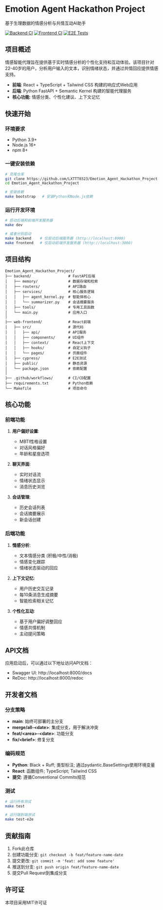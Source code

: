 # Emotion Agent Hackathon Project

基于生理数据的情感分析与共情互动AI助手

[![Backend CI](https://github.com/LXTTT0323/Emotion_Agent_Hackathon_Project/actions/workflows/backend.yml/badge.svg)](https://github.com/LXTTT0323/Emotion_Agent_Hackathon_Project/actions/workflows/backend.yml)
[![Frontend CI](https://github.com/LXTTT0323/Emotion_Agent_Hackathon_Project/actions/workflows/frontend.yml/badge.svg)](https://github.com/LXTTT0323/Emotion_Agent_Hackathon_Project/actions/workflows/frontend.yml)
[![E2E Tests](https://github.com/LXTTT0323/Emotion_Agent_Hackathon_Project/actions/workflows/e2e.yml/badge.svg)](https://github.com/LXTTT0323/Emotion_Agent_Hackathon_Project/actions/workflows/e2e.yml)

## 项目概述

情感智能代理旨在提供基于实时情感分析的个性化支持和互动体验。该项目针对22-40岁的用户，分析用户输入的文本，识别情绪状态，并通过共情回应提供情感支持。

- **前端**: React + TypeScript + Tailwind CSS 构建的响应式Web应用
- **后端**: Python FastAPI + Semantic Kernel 构建的智能代理服务
- **核心功能**: 情感分类、个性化建议、上下文记忆

## 快速开始

### 环境要求

- Python 3.9+
- Node.js 16+
- npm 8+

### 一键安装依赖

```bash
# 克隆仓库
git clone https://github.com/LXTTT0323/Emotion_Agent_Hackathon_Project
cd Emotion_Agent_Hackathon_Project

# 安装依赖
make bootstrap   # 安装Python和Node.js依赖
```

### 运行开发环境

```bash
# 启动后端和前端开发服务器
make dev

# 或者分别启动
make backend    # 仅启动后端服务器 (http://localhost:8000)
make frontend   # 仅启动前端开发服务器 (http://localhost:3000)
```

## 项目结构

```
Emotion_Agent_Hackathon_Project/
├── backend/                 # FastAPI后端
│   ├── memory/              # 数据存储和检索
│   ├── routers/             # API路由
│   ├── services/            # 核心服务逻辑
│   │   ├── agent_kernel.py  # 智能体核心
│   │   └── summarizer.py    # 会话摘要服务
│   ├── tools/               # 专用工具函数
│   └── main.py              # 应用入口
│
├── web-frontend/            # React前端
│   ├── src/                 # 源代码
│   │   ├── api/             # API服务
│   │   ├── components/      # UI组件
│   │   ├── context/         # React上下文
│   │   ├── hooks/           # 自定义钩子
│   │   └── pages/           # 页面组件
│   ├── cypress/             # E2E测试
│   ├── public/              # 静态资源
│   └── package.json         # 依赖配置
│
├── .github/workflows/       # CI/CD配置
├── requirements.txt         # Python依赖
└── Makefile                 # 项目命令
```

## 核心功能

### 前端功能

1. **用户偏好设置**:
   - MBTI性格设置
   - 对话风格偏好
   - 年龄和星座选项

2. **聊天界面**:
   - 实时对话流
   - 情绪状态显示
   - 消息历史浏览

3. **会话管理**:
   - 历史会话列表
   - 会话摘要展示
   - 新会话创建

### 后端功能

1. **情感分析**:
   - 文本情感分类 (积极/中性/消极)
   - 情感变化跟踪
   - 情绪状态驱动的回应

2. **上下文记忆**:
   - 用户历史交互记录
   - 每10条消息生成摘要
   - 智能检索相关记忆

3. **个性化互动**:
   - 基于用户偏好调整回应
   - 情感共情机制
   - 主动提问策略

## API文档

应用启动后，可以通过以下地址访问API文档：
- Swagger UI: http://localhost:8000/docs
- ReDoc: http://localhost:8000/redoc

## 开发者文档

### 分支策略

- **main**: 始终可部署的主分支
- **merge/all-\<date\>**: 集成分支，用于解决冲突
- **feat/\<area\>-\<date\>**: 功能分支
- **fix/\<brief\>**: 修复分支

### 编码规范

- **Python**: Black + Ruff; 类型标注; 通过pydantic.BaseSettings使用环境变量
- **React**: 函数组件; TypeScript; Tailwind CSS
- **提交**: 遵循Conventional Commits规范

### 测试

```bash
# 运行所有测试
make test

# 运行端到端测试
make test-e2e
```

## 贡献指南

1. Fork此仓库
2. 创建功能分支: `git checkout -b feat/feature-name-date`
3. 提交更改: `git commit -m 'feat: add some feature'`
4. 推送到分支: `git push origin feat/feature-name-date`
5. 提交Pull Request到集成分支

## 许可证

本项目采用MIT许可证
